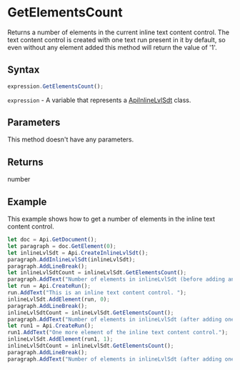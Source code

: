 # GetElementsCount

Returns a number of elements in the current inline text content control. The text content 
control is created with one text run present in it by default, so even without any 
element added this method will return the value of '1'.

## Syntax

```javascript
expression.GetElementsCount();
```

`expression` - A variable that represents a [ApiInlineLvlSdt](../ApiInlineLvlSdt.md) class.

## Parameters

This method doesn't have any parameters.

## Returns

number

## Example

This example shows how to get a number of elements in the inline text content control.

```javascript editor-docx
let doc = Api.GetDocument();
let paragraph = doc.GetElement(0);
let inlineLvlSdt = Api.CreateInlineLvlSdt();
paragraph.AddInlineLvlSdt(inlineLvlSdt);
paragraph.AddLineBreak();
let inlineLvlSdtCount = inlineLvlSdt.GetElementsCount();
paragraph.AddText("Number of elements in inlineLvlSdt (before adding anything) = " + inlineLvlSdtCount);
let run = Api.CreateRun();
run.AddText("This is an inline text content control. ");
inlineLvlSdt.AddElement(run, 0);
paragraph.AddLineBreak();
inlineLvlSdtCount = inlineLvlSdt.GetElementsCount();
paragraph.AddText("Number of elements in inlineLvlSdt (after adding one element) = " + inlineLvlSdtCount);
let run1 = Api.CreateRun();
run1.AddText("One more element of the inline text content control.");
inlineLvlSdt.AddElement(run1, 1);
inlineLvlSdtCount = inlineLvlSdt.GetElementsCount();
paragraph.AddLineBreak();
paragraph.AddText("Number of elements in inlineLvlSdt (after adding one more element) = " + inlineLvlSdtCount);
```
